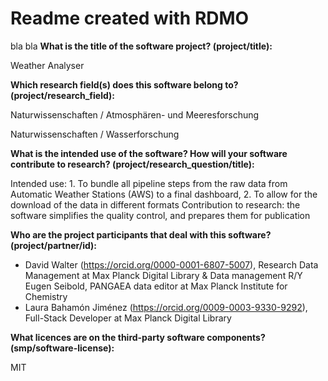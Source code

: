 # Readme created with RDMO

bla bla
**What is the title of the software project? (project/title):**

Weather Analyser

**Which research field(s) does this software belong to?
(project/research_field):**

Naturwissenschaften / Atmosphären- und Meeresforschung

Naturwissenschaften / Wasserforschung

**What is the intended use of the software? How will your software
contribute to research? (project/research_question/title):**

Intended use: 1. To bundle all pipeline steps from the raw data from
Automatic Weather Stations (AWS) to a final dashboard, 2. To allow for
the download of the data in different formats Contribution to research:
the software simplifies the quality control, and prepares them for
publication

**Who are the project participants that deal with this software?
(project/partner/id):**

-   David Walter (https://orcid.org/0000-0001-6807-5007), Research Data
    Management at Max Planck Digital Library & Data management R/Y Eugen
    Seibold, PANGAEA data editor at Max Planck Institute for Chemistry
-   Laura Bahamón Jiménez (https://orcid.org/0009-0003-9330-9292),
    Full-Stack Developer at Max Planck Digital Library

**What licences are on the third-party software components?
(smp/software-license):**

MIT
